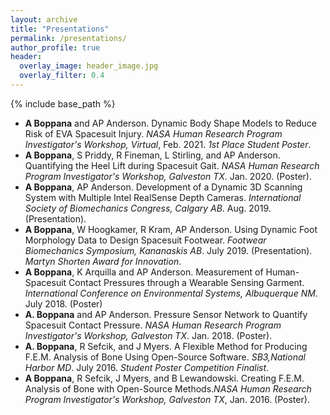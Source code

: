```yaml
---
layout: archive
title: "Presentations"
permalink: /presentations/
author_profile: true
header:
  overlay_image: header_image.jpg
  overlay_filter: 0.4
---
```


{% include base_path %}

* **A Boppana** and AP Anderson. Dynamic Body Shape Models to Reduce Risk of EVA Spacesuit Injury. *NASA Human Research Program Investigator's Workshop, Virtual*, Feb. 2021. *1st Place Student Poster*.
* **A Boppana**, S Priddy, R Fineman, L Stirling, and AP Anderson. Quantifying the Heel Lift during Spacesuit Gait. *NASA Human Research Program Investigator's Workshop, Galveston TX*. Jan. 2020. (Poster).
* **A Boppana**, AP Anderson. Development of a Dynamic 3D Scanning System with Multiple Intel RealSense Depth Cameras.
*International Society of Biomechanics Congress, Calgary AB*. Aug. 2019. (Presentation).
* **A Boppana**, W Hoogkamer, R Kram, AP Anderson. Using Dynamic Foot Morphology Data to Design Spacesuit Footwear.
*Footwear Biomechanics Symposium, Kananaskis AB*. July 2019. (Presentation). *Martyn Shorten Award for Innovation*.
* **A Boppana**, K Arquilla and AP Anderson. Measurement of Human-Spacesuit Contact Pressures through a Wearable Sensing
Garment. *International Conference on Environmental Systems, Albuquerque NM*. July 2018. (Poster)
* **A. Boppana** and AP Anderson. Pressure Sensor Network to Quantify Spacesuit Contact Pressure. *NASA Human Research Program Investigator's Workshop, Galveston TX*. Jan. 2018. (Poster).
* **A. Boppana**, R Sefcik, and J Myers. A Flexible Method for Producing F.E.M. Analysis of Bone Using Open-Source Software. *SB3,National Harbor MD*. July 2016. *Student Poster Competition Finalist*.
* **A Boppana**, R Sefcik, J Myers, and B Lewandowski. Creating F.E.M. Analysis of Bone with Open-Source Methods.*NASA Human Research Program Investigator's Workshop, Galveston TX*, Jan. 2016. (Poster).

